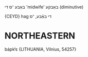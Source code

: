 באַבע
־ס
די
'midwife'
באַבקע
(diminutive)

{CEYD}
hag די באַ֜בע, ־ס

NORTHEASTERN
==============

bápkʲɛ {LITHUANIA, Vilnius, 54257}